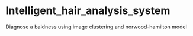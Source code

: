 # Intelligent_hair_analysis_system
 Diagnose a baldness using image clustering and norwood-hamilton model
